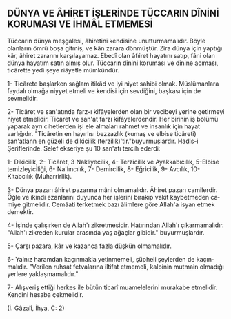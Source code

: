 ## DÜNYA VE ÂHİRET İŞLERİNDE TÜCCARIN DÎNİNİ KORUMASI VE İHMÂL ETMEMESİ

Tüccarın dünya meşgalesi, âhiretini kendisine unutturmamalıdır. Böyle olanların ömrü boşa gitmiş, ve kân zarara dönmüştür. Zîra dünya için yaptığı kâr, âhiret zararını karşılayamaz. Ebedî olan âfıiret hayatını satıp, fâni olan dünya hayatım satın almış olur. Tüccarın dînini koruması ve dînine acıması, ticârette yedi şeye riâyetle mümkündür.

1- Ticârete başlarken sağlam itikâd ve iyi niyet sahibi olmak. Müslüman­lara faydalı olmağa niyyet etmeli ve kendisi için sevdiğini, başkası için de sevmelidir.

2- Ticâret ve san'atında farz-ı kifâyelerden olan bir vecibeyi yerine ge­tirmeyi niyet etmelidir. Ticâret ve san'at farzı kifâyelerdendir. Her birinin iş bölümü yaparak ayrı cihetlerden işi ele almaları rahmet ve insanlık için hayat varlığıdır. "Ticâretin en hayırlısı bezzazlık (kumaş ve elbise ticâreti) san'atlann en güzeli de dikicilik (terzilik)'tir."buyurmuşlardır. Hadîs-i Şeriflerinde. Selef ekseriye şu 10 san'atı tercih ederdi:

1- Dikicilik, 2- Ticâret, 3 Nakliyecilik, 4- Terzicilik ve Ayakkabıcılık, 5-Elbise temizleyiciliği, 6- Na'lıncılık, 7- Demircilik, 8- Eğricilik, 9- Avcılık, 10-Kitabcılık (Muharrirlik).

3- Dünya pazarı âhiret pazarına mâni olmamalıdır. Âhiret pazarı camiler­dir. Öğle ve ikindi ezanlarını duyunca her işlerini bırakıp vakit kaybetmeden ca­miye gitmelidir. Cemâati terketmek bazı âlimlere göre Allah'a isyan etmek de­mektir.

4- İşinde çalışırken de Allah'ı zikretmesidir. Hatırından Allah'ı çıkarma­malıdır. "Allah'ı zikreden kurular arasında yaş ağaçlar gibidir." buyurmuşlardır.

5- Çarşı pazara, kâr ve kazanca fazla düşkün olmamalıdır.

6- Yalnız haramdan kaçınmakla yetinmemeli, şüpheli şeylerden de kaçın­malıdır. "Verilen ruhsat fetvalarına iltifat etmemeli, kalbinin mutmain olmadığı yerlere yaklaşmamalıdır."

7- Alışveriş ettiği herkes ile bütün ticarî muamelelerini murakabe etmelidir. Kendini hesaba çekmelidir.

(İ. Gâzalî, İhya, C: 2)
